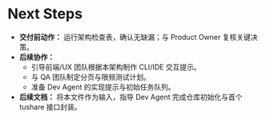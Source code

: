 # Next Steps
- **交付前动作：** 运行架构检查表，确认无缺漏；与 Product Owner 复核关键决策。
- **后续协作：**
  - 引导前端/UX 团队根据本架构制作 CLI/IDE 交互提示。
  - 与 QA 团队制定分页与限频测试计划。
  - 准备 Dev Agent 的实现提示与初始任务队列。
- **后续文档：** 将本文件作为输入，指导 Dev Agent 完成仓库初始化与首个 tushare 接口封装。
